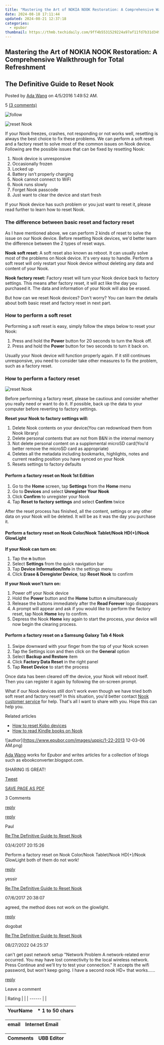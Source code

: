 ```yaml
---
title: "Mastering the Art of NOKIA NOOK Restoration: A Comprehensive Walkthrough for Total Refreshment"
date: 2024-08-18 17:11:44
updated: 2024-08-21 12:37:18
categories:
  - epubor
thumbnail: https://thmb.techidaily.com/9ff4b5531529224a97af11fd7b31d3496bf7818fcfc9f8eeee6fcb2c56355c7c.jpg
---
```


## Mastering the Art of NOKIA NOOK Restoration: A Comprehensive Walkthrough for Total Refreshment

## The Definitive Guide to Reset Nook

Posted by [Ada Wang](https://plus.google.com/+AdaWang/posts) on 4/5/2016 1:49:52 AM.

5 [(3 comments)](http://www.epubor.com/#comment-area) 



![follow](http://www.epubor.com/images/follow.png)

![reset Nook](http://www.epubor.com/images/uppic/reset-nook.jpg) 

If your Nook freezes, crashes, not responding or not works well, resetting is always the best choice to fix these problems. We can perform a soft reset and a factory reset to solve most of the common issues on Nook device. Following are the possible issues that can be fixed by resetting Nook: 

1. Nook device is unresponsive
2. Occasionally frozen
3. Locked up
4. Battery isn’t properly charging
5. Nook cannot connect to WiFi
6. Nook runs slowly
7. Forget Nook passcode
8. Just want to clear the device and start fresh

If your Nook device has such problem or you just want to reset it, please read further to learn how to reset Nook.

### The difference between basic reset and factory reset

As I have mentioned above, we can perform 2 kinds of reset to solve the issue on our Nook device. Before resetting Nook devices, we'd better learn the difference between the 2 types of reset ways.

**Nook soft reset:** A soft reset also known as reboot. It can usually solve most of the problems on Nook device. It's very easy to handle. Perform a soft reset will only restart your Nook device without deleting any data and content of your Nook.

**Nook factory reset:** Factory reset will turn your Nook device back to factory settings. This means after factory reset, it will act like the day you purchased it. The data and information of your Nook will also be erased.

But how can we reset Nook devices? Don't worry? You can learn the details about both basic reset and factory reset in next part.

### How to perform a soft reset 

Performing a soft reset is easy, simply follow the steps below to reset your Nook:

1. Press and hold the **Power** button for 20 seconds to turn the Nook off.
2. Press and hold the **Power** button for two seconds to turn it back on.

Usually your Nook device will function properly again. If it still continues unresponsive, you need to consider take other measures to fix the problem, such as a factory reset.

### How to perform a factory reset 

![reset Nook](http://www.epubor.com/images/uppic/reset-nook-devices.jpg)

Before performing a factory reset, please be cautious and consider whether you really need or want to do it. If possible, back up the data to your computer before reverting to factory settings.

**Reset your Nook to factory settings will:**

1. Delete Nook contents on your device(You can redownload them from Nook library)
2. Delete personal contents that are not from B&N in the internal memory
3. Not delete personal content on a supplemental microSD card(You'd better remove the microSD card as appropriate)
4. Deletes all the metadata including bookmarks, highlights, notes and current reading position you have synced on your Nook
5. Resets settings to factory defaults

#### Perform a factory reset on Nook 1st Edition

1. Go to the **Home** screen, tap **Settings** from the **Home** menu
2. Go to **Devices** and select **Unregister Your Nook**
3. Click **Confirm** to unregister your Nook
4. Tap **Reset to factory settings** and select **Confirm** twice

After the reset process has finished, all the content, settings or any other data on your Nook will be deleted. It will be as it was the day you purchase it. 

#### Perform a factory reset on Nook Color/Nook Tablet/Nook HD(+)/Nook GlowLight

**If your Nook can turn on:**

1. Tap the **n** button
2. Select **Settings** from the quick navigation bar
3. Tap **Device Information/Info** in the settings menu
4. Click **Erase & Deregister Device**, tap **Reset Nook** to confirm

**If your Nook won't turn on:**

1. Power off your Nook device
2. Hold the **Power** button and the **Home** button **n** simultaneously
3. Release the buttons immediately after the **Read Forever** logo disappears
4. A prompt will appear and ask if you would like to perform the factory reset, tap Nook **Home** key to confirm.
5. Depress the Nook **Home** key again to start the process, your device will now begin the clearing process.

#### Perform a factory reset on a Samsung Galaxy Tab 4 Nook

1. Swipe downward with your finger from the top of your Nook screen
2. Tap the Settings icon and then click on the **General** option
3. Select **Backup and Restore** item
4. Click **Factory Data Reset** in the right panel
5. Tap **Reset Device** to start the process

 Once data has been cleared off the device, your Nook will reboot itself. Then you can register it again by following the on-screen prompt.

What if our Nook devices still don't work even though we have tried both soft reset and factory reset? In this situation, you'd better contact [Nook customer service](https://help.barnesandnoble.com/) for help. That's all I want to share with you. Hope this can help you.

Related articles

* [How to reset Kobo devices](https://tools.techidaily.com/epubor/products/)
* [How to read Kindle books on Nook](https://tools.techidaily.com/epubor/products/)

![author](https://www.epubor.com/images/uppic/1-22-2013 12-03-06 AM.png)

[Ada Wang](https://plus.google.com/+AdaWang/posts) works for Epubor and writes articles for a collection of blogs such as ebookconverter.blogspot.com.

SHARING IS GREAT!

[Tweet](https://twitter.com/share) 

[SAVE PAGE AS PDF](https://tools.techidaily.com/epubor/products/) 



3 Comments

[reply](https://tools.techidaily.com/epubor/products/) 

[reply](https://tools.techidaily.com/epubor/products/) 

Paul

[Re:The Definitive Guide to Reset Nook](https://tools.techidaily.com/epubor/products/)

03/4/2017 20:15:26

Perform a factory reset on Nook Color/Nook Tablet/Nook HD(+)/Nook GlowLight both of them do not work!

[reply](https://tools.techidaily.com/epubor/products/) 

yessir

[Re:The Definitive Guide to Reset Nook](https://tools.techidaily.com/epubor/products/)

07/6/2017 20:38:07

agreed, the method does not work on the glowlight.

[reply](https://tools.techidaily.com/epubor/products/) 

dogobat

[Re:The Definitive Guide to Reset Nook](https://tools.techidaily.com/epubor/products/)

08/27/2022 04:25:37

can't get past network setup "Network Problem A network-related error occurred. You may have lost connectivity to the local wireless network. Press Continue and we'll try to test your connection." It accepts the wifi password, but won't keep going. I have a second nook HD+ that works......   

[reply](https://tools.techidaily.com/epubor/products/) 

Leave a comment

| Rating |  |
| ------ |  |

| YourName | \*  1 to 50 chars |
| -------- | ----------------- |

| email | Internet Email |
| ----- | -------------- |

| Comments | UBB Editor |
| -------- | ---------- |

<ins class="adsbygoogle"
     style="display:block"
     data-ad-format="autorelaxed"
     data-ad-client="ca-pub-7571918770474297"
     data-ad-slot="1223367746"></ins>



<ins class="adsbygoogle"
     style="display:block"
     data-ad-client="ca-pub-7571918770474297"
     data-ad-slot="8358498916"
     data-ad-format="auto"
     data-full-width-responsive="true"></ins>
